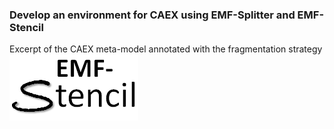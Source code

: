### Develop an environment for CAEX using EMF-Splitter and EMF-Stencil

Excerpt of the CAEX meta-model annotated with the fragmentation strategy
![Octocat](/assets/img/emf-stencil-logo.png)
